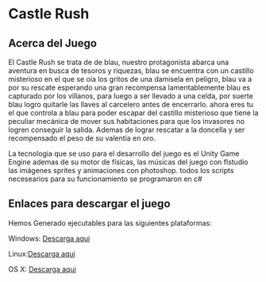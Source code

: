 # Castle Rush
## Acerca del Juego

El Castle Rush se trata de de blau, nuestro protagonista abarca una aventura en busca de tesoros y riquezas, blau se encuentra con un castillo misterioso  en el que se oía los gritos de una damisela en peligro, blau va a por su rescate esperando una gran recompensa lamentablemente blau es capturado por los villanos, para luego a ser llevado a una celda, por suerte blau logro quitarle las llaves al carcelero antes de encerrarlo. ahora eres tu el que controla a blau para poder escapar del castillo misterioso que tiene la peculiar mecánica de mover sus habitaciones para que los invasores no logren conseguir la salida. Ademas de lograr rescatar a la doncella y ser recompensado el peso de su valentía  en oro.

La tecnologia que se uso para el desarrollo del juego es el Unity Game Engine ademas de su motor de físicas, las músicas del juego con flstudio las imágenes sprites y animaciones con photoshop. todos los scripts necesearios para su funcionamiento se programaron en c#

## Enlaces para descargar el juego

Hemos Generado ejecutables para las siguientes plataformas:

Windows: [Descarga aqui](https://drive.google.com/file/d/0Bx6NqVGebfJDQUNRZkF6Q2lWdEk/view?usp=sharing)

Linux:[Descarga aqui](https://drive.google.com/file/d/0Bx6NqVGebfJDcDluS2cxZ1BXTUk/view?usp=sharing) 

OS X: [Descarga aqui](https://drive.google.com/file/d/0Bx6NqVGebfJDV2NsQkQybXJLdnM/view?usp=sharing)
